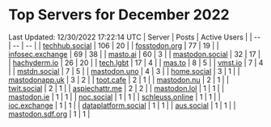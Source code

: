 # Top Servers for December 2022
Last Updated: 12/30/2022 17:22:14 UTC
| Server | Posts | Active Users |
| -- | -- | -- |
| [techhub.social](https://techhub.social/tags/PowerShell) | 106 | 20 |
| [fosstodon.org](https://fosstodon.org/tags/PowerShell) | 77 | 19 |
| [infosec.exchange](https://infosec.exchange/tags/PowerShell) | 69 | 38 |
| [masto.ai](https://masto.ai/tags/PowerShell) | 60 | 3 |
| [mastodon.social](https://mastodon.social/tags/PowerShell) | 32 | 17 |
| [hachyderm.io](https://hachyderm.io/tags/PowerShell) | 26 | 20 |
| [tech.lgbt](https://tech.lgbt/tags/PowerShell) | 17 | 4 |
| [mas.to](https://mas.to/tags/PowerShell) | 8 | 5 |
| [vmst.io](https://vmst.io/tags/PowerShell) | 7 | 4 |
| [mstdn.social](https://mstdn.social/tags/PowerShell) | 7 | 5 |
| [mastodon.uno](https://mastodon.uno/tags/PowerShell) | 4 | 3 |
| [home.social](https://home.social/tags/PowerShell) | 3 | 1 |
| [mastodonapp.uk](https://mastodonapp.uk/tags/PowerShell) | 3 | 2 |
| [toot.cafe](https://toot.cafe/tags/PowerShell) | 2 | 1 |
| [mastodon.nu](https://mastodon.nu/tags/PowerShell) | 2 | 1 |
| [twit.social](https://twit.social/tags/PowerShell) | 2 | 1 |
| [aspiechattr.me](https://aspiechattr.me/tags/PowerShell) | 2 | 2 |
| [mastodon.lol](https://mastodon.lol/tags/PowerShell) | 1 | 1 |
| [mastodon.ie](https://mastodon.ie/tags/PowerShell) | 1 | 1 |
| [noc.social](https://noc.social/tags/PowerShell) | 1 | 1 |
| [schleuss.online](https://schleuss.online/tags/PowerShell) | 1 | 1 |
| [ioc.exchange](https://ioc.exchange/tags/PowerShell) | 1 | 1 |
| [dataplatform.social](https://dataplatform.social/tags/PowerShell) | 1 | 1 |
| [aus.social](https://aus.social/tags/PowerShell) | 1 | 1 |
| [mastodon.sdf.org](https://mastodon.sdf.org/tags/PowerShell) | 1 | 1 |
